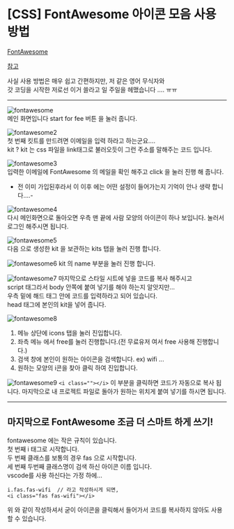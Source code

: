 # [CSS] FontAwesome 아이콘 모음 사용방법

[FontAwesome ](https://fontawesome.com/)  

[참고](https://blog.naver.com/tjddjs90/221890932345)

사실 사용 방법은 매우 쉽고 간편하지만, 저 같은 영어 무식자와   
갓 코딩을 시작한 저로선 이거 쓸라고 일 주일을 헤맸습니다 .... ㅠㅠ  

---

![fontawesome](./img/fontawesome.png)  
메인 화면입니다 start for fee 버튼 을 눌러 줍니다.  

![fontawesome2](./img/fontawesome2.png)  
첫 번째 킷트를 만드려면 이메일을 입력 하라고 하는군요....  
kit ? kit 는 css 파일을 link태그로 불러오듯이 그런 주소를 말해주는 코드 입니다.  

![fontawesome3](./img/fontawesome3.png)  
입력한 이메일에 FontAwesome 의 메일을 확인 해주고 click 을 눌러 진행 해 줍니다.  

- 전 이미 가입된후라서 이 이후 에는 어떤 설정이 들어가는지 기억이 안나 생략 합니다....-  

![fontawesome4](./img/fontawesome4.png)  
다시 메인화면으로 돌아오면 우측 맨 끝에 사람 모양의 아이콘이 하나 보입니다. 눌러서 로그인 해주시면 됩니다.  

![fontawesome5](./img/fontawesome5.png)  
다음 으로 생성한 kit 을 보관하는 kits 탭을 눌러 진행 합니다.  

![fontawesome6](./img/fontawesome6.png)
kit 의 name 부분을 눌러 진행 합니다.  

![fontawesome7](./img/fontawesome7.png)
마지막으로 스타일 시트에 넣을 코드를 복사 해주시고  
script 태그라서 body 안쪽에 붙여 넣기를 해야 하는지 알앗지만...   
우측 밑에 해드 태그 안에 코드를 입력하라고 되어 있습니다.   
head 태그에 본인의 kit을 넣어 줍니다.  

![fontawesome8](./img/fontawesome8.png)
1. 메뉴 상단에 icons 탭을 눌러 진입합니다.
2. 좌측 메뉴 에서 free를 눌러 진행합니다.(전 무료유저 여서 free 사용해 진행합니다.)
3. 검색 창에 본인이 원하는 아이콘을 검색합니다. ex) wifi ...
4. 원하는 모양의 i콘을 찾아 클릭 하여 진입합니다.

![fontawesome9](./img/fontawesome9.png)
`<i class=""></i>` 이 부분을 클릭하면 코드가 자동으로 복사 됩니다.
마지막으로 내 프로젝트 파일로 돌아가 원하는 위치게 붙여 넣기를 하시면 됩니다.

---

## 마지막으로 FontAwesome 조금 더 스마트 하게 쓰기!
fontawesome 에는 작은 규칙이 있습니다.   
첫 번째 i 태그로 시작합니다.   
두 번째 클래스를 보통의 경우 fas 으로 시작합니다.  
세 번째 두번째 클래스명이 검색 하신 아이콘 이름 입니다.  
vscode를 사용 하신다는 가정 하에...

```
i.fas.fas-wifi  // 라고 작성하시게 되면,
<i class="fas fas-wifi"></i>
```
위 와 같이 작성하셔서 굳이 아이콘을 클릭해서 들어가서 코드를 복사하지 않아도 사용할 수 있습니다.
